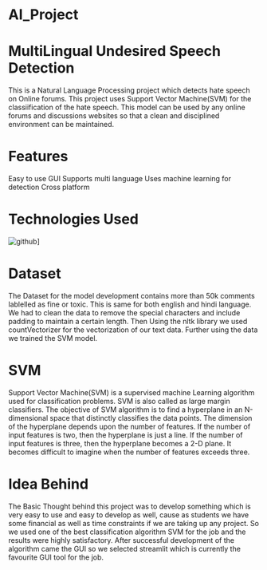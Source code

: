 # AI_Project
# MultiLingual Undesired Speech Detection
This is a Natural Language Processing project which detects hate speech on Online forums. This project uses Support Vector Machine(SVM) for the classiification of the hate speech.
This model can be used by any online forums and discussions websites so that a clean and disciplined environment can be maintained.

# Features
Easy to use GUI
Supports multi language
Uses machine learning for detection
Cross platform

# Technologies Used
![github](https://img.shields.io/badge/PYTHON-000000?style=for-the-badge&logo=PYTHON&logoColor=white)]

# Dataset
The Dataset for the model development contains more than 50k comments lablelled as fine or toxic. This is same for both english and hindi language. We had to clean the data to remove the special characters and include padding to maintain a certain length. Then Using the nltk library we used countVectorizer for the vectorization of our text data. Further using the data we trained the SVM model.

# SVM
Support Vector Machine(SVM) is a supervised machine Learning algorithm used for classification problems. SVM is also called as large margin classifiers. The objective of SVM algorithm is to find a hyperplane in an N-dimensional space that distinctly classifies the data points. The dimension of the hyperplane depends upon the number of features. If the number of input features is two, then the hyperplane is just a line. If the number of input features is three, then the hyperplane becomes a 2-D plane. It becomes difficult to imagine when the number of features exceeds three.

# Idea Behind
The Basic Thought behind this project was to develop something which is very easy to use and easy to develop as well, cause as students we have some financial as well as time constraints if we are taking up any project. So we used one of the best classification algorithm SVM for the job and the results were highly satisfactory. After successful development of the algorithm came the GUI so we selected streamlit which is currently the favourite GUI tool for the job. 
